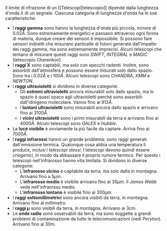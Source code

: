 Il limite di rifrazione di un [[Telescopi|telescopio]] dipende dalla lunghezza d'onda $\lambda$ di un segnale. Ciascuna categoria di lunghezze d'onda ha le sue caratteristiche:
- I **raggi gamma** sono hanno la lunghezza d'onda più piccola, minore di $0.02\mathring{A}$. Sono estremamente energetici e passano attraverso ogni forma di materia, dunque creare dei sensori è impossibile. Si possono fare sensori indiretti che misurano particelle di fotoni generate dall'impatto dei raggi gamma, ma sono estremamente imprecisi. Alcuni telescopi che tentano di misurare questi raggi sono *SWIFT*, *INTEGRAL* e *MAGIC* (telescopio Cherenkov).
- I **raggi X** sono captabili, ma solo con specchi radenti. Inoltre, sono assorbiti dall'atmosfera e possono essere misurati solo dallo spazio. Sono tra i $0.02\mathring{A}$ e i $100\mathring{A}$. Alcuni telescopi sono *CHANDRA*, *XMM* e *NEWTON*.
- I **raggi ultravioletti** si dividono in diverse categorie:
	- Gli **estremi ultravioletti** ancora misurabili solo dallo spazio, ma lo spazio è quasi opaco agli ultravioletti perché sono assorbiti dall'idrogeno molecolare. Vanno fino ai $912\mathring{A}$.
	- I **lontani ultravioletti** sono misurabili ancora dallo spazio e arrivano fino ai $3100\mathring{A}$.
	- I **vicini ultravioletti** sono i primi misurabili da terra e arrivano fino ai $4000\mathring{A}$. Alcuni telescopi sono *GALEX* e *Hubble*.
- La **luce visibile** è ovviamente la più facile da captare. Arriva fino ai $7000\mathring{A}$.
- I **raggi infrarossi** hanno un grande problema: sono raggi generati dall'emissione termica. Qualunque cosa abbia una temperatura li produce, *inclusi i telescopi stessi*. I telescopi devono quindi essere *criogenici*, in modo da abbassare il proprio rumore termico. Per questo i telescopi nell'infrarosso hanno vita limitata. Si dividono in diverse categorie:
	- L'**infrarosso vicino** è captabile da terra, ma solo dalla in montagna. Arrivano fino a $5\mu m$.
	- L'**infrarosso medio** è visibile arrivano fino ai $30\mu m$. Il *James Webb* vede nell'infrarosso medio.
	- L'**infrarosso lontano** è visibile fino ai $300\mu m$.
- I **raggi sottomillimetrici** sono ancora visibili da terra, in montagna. Arrivano fino al millimetro.
- I **raggi $\mu$** sono visibili da terra, in montagna. Arrivano ai 3cm.
- Le **onde radio** sono osservabili da terra, ma sono soggette a grandi problemi di contaminazione da tutte le telecomunicazioni (vedi *Peryton*). Arrivano fino ai 30m.